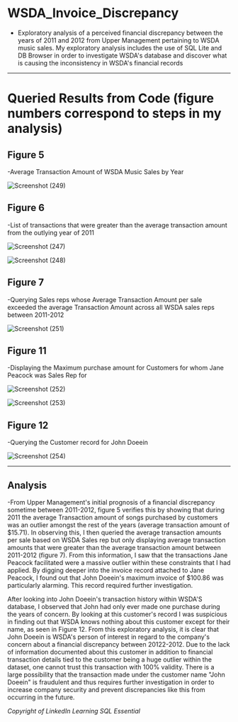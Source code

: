 # WSDA_Invoice_Discrepancy
- Exploratory analysis of a perceived financial discrepancy between the years of 2011 and 2012 from Upper Management pertaining to WSDA music sales. My exploratory analysis
  includes the use of SQL Lite and DB Browser in order to investigate WSDA's database and discover what is causing the inconsistency in WSDA's financial records


-----------------------------------------------------------------------------------------------------------------------------------------------------------------------------


# Queried Results from Code (figure numbers correspond to steps in my analysis)

## Figure 5
-Average Transaction Amount of WSDA Music Sales by Year

![Screenshot (249)](https://github.com/dczornyj/WSDA_Invoice_Discrepancy/assets/101612220/10faa285-9279-4f29-b892-ee53fb4bd0e8)




## Figure 6
-List of transactions that were greater than the average transaction amount from the outlying year of 2011

![Screenshot (247)](https://github.com/dczornyj/WSDA_Invoice_Discrepancy/assets/101612220/f0cbe1fe-60f7-4ee3-8e47-2b114316c0a6)

![Screenshot (248)](https://github.com/dczornyj/WSDA_Invoice_Discrepancy/assets/101612220/0ac3b823-8c9f-43cf-bf67-c5e5bfa54a1f)





## Figure 7
-Querying Sales reps whose Average Transaction Amount per sale exceeded the average Transaction Amount across all WSDA sales reps between 2011-2012

![Screenshot (251)](https://github.com/dczornyj/WSDA_Invoice_Discrepancy/assets/101612220/2480c589-9bfe-453d-8faf-2f9366a40f75)




## Figure 11
-Displaying the Maximum purchase amount for Customers for whom Jane Peacock was Sales Rep for


![Screenshot (252)](https://github.com/dczornyj/WSDA_Invoice_Discrepancy/assets/101612220/724bb678-086d-4d4f-81c6-7f1b5e2fbdda)

![Screenshot (253)](https://github.com/dczornyj/WSDA_Invoice_Discrepancy/assets/101612220/98c3805b-ebfe-4181-8a98-088a69b3e32d)

## Figure 12
-Querying the Customer record for John Doeein


![Screenshot (254)](https://github.com/dczornyj/WSDA_Invoice_Discrepancy/assets/101612220/4947e899-7e71-41f3-886f-4cf80f1bd5d0)



-----------------------------------------------------------------------------------------------------------------------------------------------------------------------------


## Analysis

-From Upper Management's initial prognosis of a financial discrepancy sometime between 2011-2012, figure 5 verifies this by showing that during 2011 the average Transaction amount of songs purchased by customers was an outlier amongst the rest of the years (average transaction amount of $15.71). In observing this, I then queried the average transaction amounts per sale based on WSDA Sales rep but only displaying average transaction amounts that were greater than the average transaction amount between 2011-2012 (figure 7). From this information, I saw that the transactions Jane Peacock facilitated were a massive outlier within these constraints that I had applied. By digging deeper into the invoice record attached to Jane Peacock, I found out that John Doeein's maximum invoice of $100.86 was particularly alarming. This record required further investigation. 

After looking into John Doeein's transaction history within WSDA'S database, I observed that John had only ever made one purchase during the years of concern. By looking at this customer's record I was suspicious in finding out that WSDA knows nothing about this customer except for their name, as seen in Figure 12. From this exploratory analysis, it is clear that John Doeein is WSDA's person of interest in regard to the company's concern about a financial discrepancy between 20122-2012. Due to the lack of information documented about this customer in addition to financial transaction details tied to the customer being a huge outlier within the dataset, one cannot trust this transaction with 100% validity. There is a large possibility that the transaction made under the customer name "John Doeein" is fraudulent and thus requires further investigation in order to increase company security and prevent discrepancies like this from occurring in the future. 


*Copyright of LinkedIn Learning SQL Essential*
